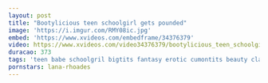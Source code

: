 ```yaml
---
layout: post
title: "Bootylicious teen schoolgirl gets pounded"
image: 'https://i.imgur.com/RMY08ic.jpg'
embed: 'https://www.xvideos.com/embedframe/34376379'
video: https://www.xvideos.com/video34376379/bootylicious_teen_schoolgirl_gets_pounded
duracao: 373
tags: 'teen babe schoolgril bigtits fantasy erotic cumontits beauty classy roleplay taboo storyline glamour forbidden stepsister'
pornstars: lana-rhoades
---
```

